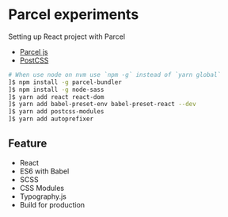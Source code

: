 # Parcel experiments

Setting up React project with Parcel

*   [Parcel js](https://parceljs.org/)
*   [PostCSS](http://postcss.org)

```bash
# When use node on nvm use `npm -g` instead of `yarn global`
]$ npm install -g parcel-bundler
]$ npm install -g node-sass
]$ yarn add react react-dom
]$ yarn add babel-preset-env babel-preset-react --dev
]$ yarn add postcss-modules
]$ yarn add autoprefixer
```

## Feature

*   React
*   ES6 with Babel
*   SCSS
*   CSS Modules
*   Typography.js
*   Build for production
